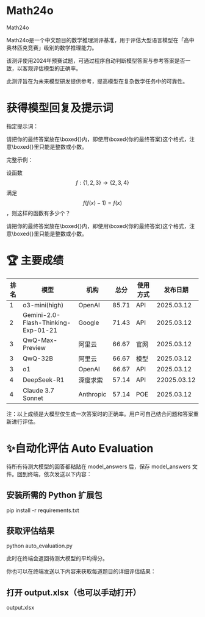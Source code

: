 # Math24o
Math24o

Math24o是一个中文题目的数学推理测评基准，用于评估大型语言模型在「高中奥林匹克竞赛」级别的数学推理能力。

该测评使用2024年预赛试题，可通过程序自动判断模型答案与参考答案是否一致，以客观评估模型的正确率。

此测评旨在为未来模型研发提供参考，提高模型在复杂数学任务中的可靠性。



# 获得模型回复及提示词

指定提示词：

请把你的最终答案放在\boxed{}内，即使用\boxed{你的最终答案}这个格式，注意\boxed{}里只能是整数或小数。

完整示例：

设函数 $$f : \{1, 2, 3 \} \to\{2, 3, 4 \}$$ 满足 $$f \left( f \left( x \right)-1 \right)=f \left( x \right)$$ ，则这样的函数有多少个？

请把你的最终答案放在\boxed{}内，即使用\boxed{你的最终答案}这个格式，注意\boxed{}里只能是整数或小数。


# 🏆 主要成绩

| 排名 | 模型                                    | 机构       | 总分  | 使用方式 | 发布日期   |
|----|--------------------------------|----------|------|----------|----------|
| 1  | o3-mini(high)                  | OpenAI   | 85.71 |API |2025.03.12 |
| 2  | Gemini-2.0-Flash-Thinking-Exp-01-21 | Google   | 71.43|API | 2025.03.12 |
| 3  | QwQ-Max-Preview                | 阿里云    | 66.67 | 官网 | 2025.03.12 |
| 3  | QwQ-32B                         | 阿里云    | 66.67 | 模型|2025.03.12 |
| 3  | o1                              | OpenAI   | 66.67 |API  | 2025.03.12 |
| 4  | DeepSeek-R1                     | 深度求索  | 57.14 | API | 22025.03.12 |
| 4  | Claude 3.7 Sonnet               | Anthropic | 57.14 |POE| 2025.03.12 |

注：以上成绩是大模型仅生成一次答案时的正确率。用户可自己结合问题和答案重新进行评估。

# ✨自动化评估 Auto Evaluation

待所有待测大模型的回答都粘贴在 model_answers 后，保存 model_answers 文件。回到终端，依次发送以下内容：

## 安装所需的 Python 扩展包

pip install -r requirements.txt

## 获取评估结果
python auto_evaluation.py

此时在终端会返回待测大模型的平均得分。

你也可以在终端发送以下内容来获取每道题目的详细评估结果：

## 打开 output.xlsx（也可以手动打开）

output.xlsx
